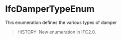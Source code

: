 IfcDamperTypeEnum
=================

This enumeration defines the various types of damper

> HISTORY&nbsp; New enumeration in IFC2.0.
